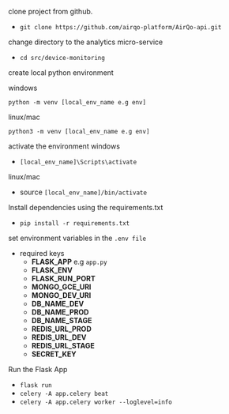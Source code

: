 clone project from github.
- `git clone https://github.com/airqo-platform/AirQo-api.git`

change directory to the analytics micro-service
- `cd src/device-monitoring`

create local python environment

windows

`python -m venv [local_env_name e.g env]`

linux/mac

`python3 -m venv [local_env_name e.g env]`

activate the environment
windows
- `[local_env_name]\Scripts\activate`

linux/mac
- source `[local_env_name]/bin/activate`

Install dependencies using the requirements.txt
- `pip install -r requirements.txt`

set environment variables in the `.env file`
* required keys
    * **FLASK_APP** e.g `app.py`
    * **FLASK_ENV**
    * **FLASK_RUN_PORT**
    * **MONGO_GCE_URI**
    * **MONGO_DEV_URI**
    * **DB_NAME_DEV**
    * **DB_NAME_PROD**
    * **DB_NAME_STAGE**
    * **REDIS_URL_PROD**
    * **REDIS_URL_DEV**
    * **REDIS_URL_STAGE**
    * **SECRET_KEY**


Run the Flask App
- `flask run`
- `celery -A app.celery beat`
- `celery -A app.celery worker --loglevel=info`
